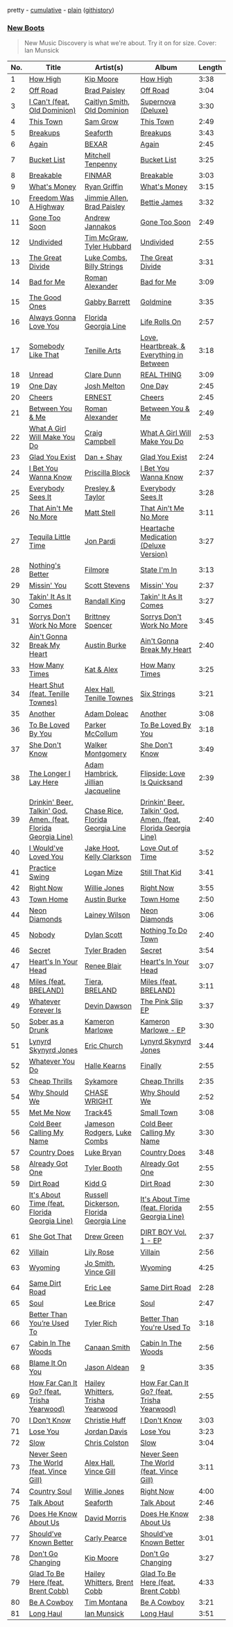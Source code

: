 pretty - [cumulative](/playlists/cumulative/New%20Boots.md) - [plain](/playlists/plain/37i9dQZF1DX8S0uQvJ4gaa) ([githistory](https://github.githistory.xyz/mackorone/spotify-playlist-archive/blob/master/playlists/plain/37i9dQZF1DX8S0uQvJ4gaa))

### [New Boots](https://open.spotify.com/playlist/37i9dQZF1DX8S0uQvJ4gaa)

> New Music Discovery is what we're about.  Try it on for size. Cover: Ian Munsick

| No. | Title | Artist(s) | Album | Length |
|---|---|---|---|---|
| 1 | [How High](https://open.spotify.com/track/1ZU13tQRPgQrTZ2UFuIKSb) | [Kip Moore](https://open.spotify.com/artist/2hJPr4lk7Q8SSvCVBl9fWM) | [How High](https://open.spotify.com/album/6Ru29kelCeTAklLPxpnqug) | 3:38 |
| 2 | [Off Road](https://open.spotify.com/track/5Flk5ig2Lt0FrdM8UQfVeu) | [Brad Paisley](https://open.spotify.com/artist/13YmWQJFwgZrd4bf5IjMY4) | [Off Road](https://open.spotify.com/album/1eIN0vpmHWQ2TEZspYu7mH) | 3:04 |
| 3 | [I Can't (feat. Old Dominion)](https://open.spotify.com/track/2YoOaGlM2zGpYBanN3AxrV) | [Caitlyn Smith](https://open.spotify.com/artist/3uikSah4dwqwuk0EidFI4R), [Old Dominion](https://open.spotify.com/artist/6y8XlgIV8BLlIg1tT1R10i) | [Supernova (Deluxe)](https://open.spotify.com/album/7EVVjcblXEwmzOUFSIdExn) | 3:30 |
| 4 | [This Town](https://open.spotify.com/track/3o8OjJvR76yMAHiAWnSlSg) | [Sam Grow](https://open.spotify.com/artist/4cFA9cxl7v3CrFYxOOXsSs) | [This Town](https://open.spotify.com/album/3kA5cEyyEV2XfmyAWbfuA9) | 2:49 |
| 5 | [Breakups](https://open.spotify.com/track/77Bt2DXJE1R1qsnm4D10Ox) | [Seaforth](https://open.spotify.com/artist/1ryJB2bhfYjjIt8kqy4BoG) | [Breakups](https://open.spotify.com/album/59PZ1sBuiJjiLLL5qCvoua) | 3:43 |
| 6 | [Again](https://open.spotify.com/track/5BpCTJ4cjqakU0uOvo5AmO) | [BEXAR](https://open.spotify.com/artist/1GXBaX5YUjOrrXch1sGepn) | [Again](https://open.spotify.com/album/1MEQ4dkkBE3SiYTmSomocs) | 2:45 |
| 7 | [Bucket List](https://open.spotify.com/track/7D1iGhQakEW8oFCfWBlRek) | [Mitchell Tenpenny](https://open.spotify.com/artist/1p6CdzJRoicjRcSdWoB9Qc) | [Bucket List](https://open.spotify.com/album/0rpoSHdeRK75XyB8APLIAX) | 3:25 |
| 8 | [Breakable](https://open.spotify.com/track/1RcCSGyHYHU7mamMrKP53j) | [FINMAR](https://open.spotify.com/artist/07EtCDnMb2POsxltRSxWge) | [Breakable](https://open.spotify.com/album/6KgeAiS0PRSPoPMvKJvPJ8) | 3:03 |
| 9 | [What's Money](https://open.spotify.com/track/5M2hrq1TQc4Oefef7NyLeE) | [Ryan Griffin](https://open.spotify.com/artist/7dMEBGtGI6O7PoTEucAaBT) | [What's Money](https://open.spotify.com/album/2sfp7DI59x3l4DUtGJMR2e) | 3:15 |
| 10 | [Freedom Was A Highway](https://open.spotify.com/track/3J5jotqUAjU479WhAiNkpU) | [Jimmie Allen](https://open.spotify.com/artist/147nKr9upHZSSxqCzh9j7c), [Brad Paisley](https://open.spotify.com/artist/13YmWQJFwgZrd4bf5IjMY4) | [Bettie James](https://open.spotify.com/album/7wftPNQFSMYlpxzNMPHo1h) | 3:32 |
| 11 | [Gone Too Soon](https://open.spotify.com/track/7mDZ2NdYOeKFcz2zGnKBwU) | [Andrew Jannakos](https://open.spotify.com/artist/6DAX5iORnv8nsZYYeZqket) | [Gone Too Soon](https://open.spotify.com/album/2LvNipYQBCwjSngM65Q1sm) | 2:49 |
| 12 | [Undivided](https://open.spotify.com/track/2DINVEELpI3ibUW2EzeDs7) | [Tim McGraw](https://open.spotify.com/artist/6roFdX1y5BYSbp60OTJWMd), [Tyler Hubbard](https://open.spotify.com/artist/3BEV5FcxOtkQJ7lLRKMh3V) | [Undivided](https://open.spotify.com/album/0r9cbjDibgfT9Zvj5PHiFw) | 2:55 |
| 13 | [The Great Divide](https://open.spotify.com/track/3q3lSbfT5BnQlIvGwahgAD) | [Luke Combs](https://open.spotify.com/artist/718COspgdWOnwOFpJHRZHS), [Billy Strings](https://open.spotify.com/artist/1ZN1c1qWEGZNX1pGeKCPpf) | [The Great Divide](https://open.spotify.com/album/1KUJKWXmE95TPXxeJecop9) | 3:31 |
| 14 | [Bad for Me](https://open.spotify.com/track/7i8sHB3pbS9jfRyuWlmZpd) | [Roman Alexander](https://open.spotify.com/artist/55snOo1hCfZ7FC9ogPpGnH) | [Bad for Me](https://open.spotify.com/album/6LFmsLoX9oBGnpUvQGPKAS) | 3:09 |
| 15 | [The Good Ones](https://open.spotify.com/track/3hLuHKzG1cmlRpq53ZVWd8) | [Gabby Barrett](https://open.spotify.com/artist/6Iz3eq2aQGFf7TbGT2iahL) | [Goldmine](https://open.spotify.com/album/4Iqfx63CZhFGGIHiAvLxXY) | 3:35 |
| 16 | [Always Gonna Love You](https://open.spotify.com/track/5wTt43UbS3HmDvzAJ7Yax3) | [Florida Georgia Line](https://open.spotify.com/artist/3b8QkneNDz4JHKKKlLgYZg) | [Life Rolls On](https://open.spotify.com/album/6dfdmMDGw988CzNEFdnIcY) | 2:57 |
| 17 | [Somebody Like That](https://open.spotify.com/track/62SvLj5dBDI9Ee3eBA0BxL) | [Tenille Arts](https://open.spotify.com/artist/0gSAxSvAApQc71cTpoXDFu) | [Love, Heartbreak, & Everything in Between](https://open.spotify.com/album/6Jetxgkv7jYVQJhyOBqAPa) | 3:18 |
| 18 | [Unread](https://open.spotify.com/track/6vktsK0B81nSGUigKX6RIs) | [Clare Dunn](https://open.spotify.com/artist/2VDsDEKCdNm7c7Ve43Z9gw) | [REAL THING](https://open.spotify.com/album/2tr5FXXTbB1yxI37kMERNi) | 3:09 |
| 19 | [One Day](https://open.spotify.com/track/3Vzj3XBPoC4wHvuOR39jD0) | [Josh Melton](https://open.spotify.com/artist/5l5SDQs2xyEidWQOw3ro6T) | [One Day](https://open.spotify.com/album/71dZ9LHhvH06KuSYoeRgJP) | 2:45 |
| 20 | [Cheers](https://open.spotify.com/track/5sE5w8lzxAg5fNeXbSWIOw) | [ERNEST](https://open.spotify.com/artist/4GGfAshSkqoxpZdoaHm7ky) | [Cheers](https://open.spotify.com/album/659uBz3TUG2ZjxQUYFeuEH) | 2:45 |
| 21 | [Between You & Me](https://open.spotify.com/track/4FEGLKYIfTEatQtfGLGxlu) | [Roman Alexander](https://open.spotify.com/artist/55snOo1hCfZ7FC9ogPpGnH) | [Between You & Me](https://open.spotify.com/album/6irV36nzdfWQSorcCFpYPl) | 2:49 |
| 22 | [What A Girl Will Make You Do](https://open.spotify.com/track/2K4Bu4izhEnC4zr1ydGzCJ) | [Craig Campbell](https://open.spotify.com/artist/7tkwiWhGKSuQV8LwPWceWN) | [What A Girl Will Make You Do](https://open.spotify.com/album/2aJFR9WIyP1SXVVud8LAzI) | 2:53 |
| 23 | [Glad You Exist](https://open.spotify.com/track/472vIK1ldetTxRxG3ovaiY) | [Dan + Shay](https://open.spotify.com/artist/7z5WFjZAIYejWy0NI5lv4T) | [Glad You Exist](https://open.spotify.com/album/4z2eVLzV0UxLc2O4VZMIjV) | 2:24 |
| 24 | [I Bet You Wanna Know](https://open.spotify.com/track/0mOJz5X44w1RScid7BZ4Mq) | [Priscilla Block](https://open.spotify.com/artist/6BpvASijzSWj7gnZD4Dvf1) | [I Bet You Wanna Know](https://open.spotify.com/album/6d6FyAZ8g1W6TdyF6bWMUl) | 2:37 |
| 25 | [Everybody Sees It](https://open.spotify.com/track/59RPBCca2E3ZFXDR4tbSOH) | [Presley & Taylor](https://open.spotify.com/artist/5H6ZPpGKLbtB3O8idjxIZy) | [Everybody Sees It](https://open.spotify.com/album/3hHBtBHlrhpGYYmypOiCnf) | 3:28 |
| 26 | [That Ain't Me No More](https://open.spotify.com/track/4wrKruoaRzt3TtdzJ9uR0F) | [Matt Stell](https://open.spotify.com/artist/7EekKnlf2HwNaLLpL9Cpgy) | [That Ain't Me No More](https://open.spotify.com/album/6U2ProCSsR0GzNZLK9Jshc) | 3:11 |
| 27 | [Tequila Little Time](https://open.spotify.com/track/1MGBsprDexJRUpKAVgzJqv) | [Jon Pardi](https://open.spotify.com/artist/4MoAOfV4ROWofLG3a3hhBN) | [Heartache Medication (Deluxe Version)](https://open.spotify.com/album/79374TlgGM42y0R0z5LDxv) | 3:27 |
| 28 | [Nothing's Better](https://open.spotify.com/track/1LtiNpTzzSX8qcvlPFLmeR) | [Filmore](https://open.spotify.com/artist/0FvJm0y2eHw0aPkLLU3sIG) | [State I'm In](https://open.spotify.com/album/0rpP7RK9FEdwTC8BDjDSLj) | 3:13 |
| 29 | [Missin' You](https://open.spotify.com/track/3Na5fFUjrkCwtIP3Le9GH2) | [Scott Stevens](https://open.spotify.com/artist/18gxQcIuISU8gKxgElH7OU) | [Missin' You](https://open.spotify.com/album/73hHUVeQ0AysMiXw062b6Q) | 2:37 |
| 30 | [Takin' It As It Comes](https://open.spotify.com/track/69h6GEHzeNjpGOjm50Q1cj) | [Randall King](https://open.spotify.com/artist/4Uux6BdaCNrVFQ0bqGRtfh) | [Takin' It As It Comes](https://open.spotify.com/album/75eFEPyWXvJV8dRXyMb5sO) | 3:27 |
| 31 | [Sorrys Don't Work No More](https://open.spotify.com/track/0pXANstKZy6B4Qzr1SmwIS) | [Brittney Spencer](https://open.spotify.com/artist/6YM5gRpMJkP0kUWRcvlHT3) | [Sorrys Don't Work No More](https://open.spotify.com/album/2xjh5SrZsyW2FbXBC0MAT5) | 3:45 |
| 32 | [Ain't Gonna Break My Heart](https://open.spotify.com/track/5LPWeIerRYGArR6ps3WxDg) | [Austin Burke](https://open.spotify.com/artist/5jfImMkUYyViFJrhdfYt1c) | [Ain't Gonna Break My Heart](https://open.spotify.com/album/3CAsVeObRYhjTghZZSdBUl) | 2:40 |
| 33 | [How Many Times](https://open.spotify.com/track/0x5aqRejnsR6kiMq0ficsp) | [Kat & Alex](https://open.spotify.com/artist/6K4y1ejK5kZ0kRdgCv5bRg) | [How Many Times](https://open.spotify.com/album/0KWgaxKtKrMDOrzUZguLTd) | 3:25 |
| 34 | [Heart Shut (feat. Tenille Townes)](https://open.spotify.com/track/70fSevXWD2U6KFWZvtlhiv) | [Alex Hall](https://open.spotify.com/artist/0uQBEPm8cAptCNmTWhio8o), [Tenille Townes](https://open.spotify.com/artist/3TyeX0lk4B7k56ukfzEE0z) | [Six Strings](https://open.spotify.com/album/0ajV6BBR5hHbYOUYNhwPwk) | 3:21 |
| 35 | [Another](https://open.spotify.com/track/16ayXVtAftZYobyrNsZUQv) | [Adam Doleac](https://open.spotify.com/artist/4NsVVzuaZGk4aya8Pyacew) | [Another](https://open.spotify.com/album/34lbLOjW3ub1GbC6fW6bUh) | 3:08 |
| 36 | [To Be Loved By You](https://open.spotify.com/track/5Ykc3Wr4L4wef5QDdaaxM7) | [Parker McCollum](https://open.spotify.com/artist/0Z8XVUAOBPM4x12wKnFHEQ) | [To Be Loved By You](https://open.spotify.com/album/6Vtd35xUUyiFApy5kFdqVu) | 3:18 |
| 37 | [She Don't Know](https://open.spotify.com/track/4564aCZNZ699YdSTbimshd) | [Walker Montgomery](https://open.spotify.com/artist/5vAB5nEXC8gfRxudmFF9jl) | [She Don't Know](https://open.spotify.com/album/7JJU7DnSquXo1FLgAV35m9) | 3:49 |
| 38 | [The Longer I Lay Here](https://open.spotify.com/track/4WnVGyYARUt3RopldQ08oc) | [Adam Hambrick](https://open.spotify.com/artist/5KGZH5Opah1A66dZ2TuWAX), [Jillian Jacqueline](https://open.spotify.com/artist/5GDZ6xhBwk7Yja97CFLmV7) | [Flipside: Love Is Quicksand](https://open.spotify.com/album/0V5G9gdc1HmDg14Ouq5Xss) | 2:39 |
| 39 | [Drinkin' Beer. Talkin' God. Amen. (feat. Florida Georgia Line)](https://open.spotify.com/track/1UYfAU2bwgjaM5rIIPQleC) | [Chase Rice](https://open.spotify.com/artist/6pBNfggcZZDCmb0p92OnGn), [Florida Georgia Line](https://open.spotify.com/artist/3b8QkneNDz4JHKKKlLgYZg) | [Drinkin' Beer. Talkin' God. Amen. (feat. Florida Georgia Line)](https://open.spotify.com/album/5H6lxubLtZamdoXEmVmcbz) | 2:40 |
| 40 | [I Would've Loved You](https://open.spotify.com/track/0JiMOlwnjXobeeA2RvdFA7) | [Jake Hoot](https://open.spotify.com/artist/5YhWPIcZ5eNSKxrdwJItS7), [Kelly Clarkson](https://open.spotify.com/artist/3BmGtnKgCSGYIUhmivXKWX) | [Love Out of Time](https://open.spotify.com/album/7ERBgqePM9egKWkEnA8sFA) | 3:52 |
| 41 | [Practice Swing](https://open.spotify.com/track/07sDtrQOyt8825uhxIXhgF) | [Logan Mize](https://open.spotify.com/artist/7tje8UB3cuR1ZfeJx2U38T) | [Still That Kid](https://open.spotify.com/album/6f2fSCVZvFScRgppc1MTVv) | 3:41 |
| 42 | [Right Now](https://open.spotify.com/track/27SEGAFBjr1CsjLcUu0Z4f) | [Willie Jones](https://open.spotify.com/artist/5OCZWZ399lBKgxBxE8cjRM) | [Right Now](https://open.spotify.com/album/7K26C63gkM1i2JR0FdLPvT) | 3:55 |
| 43 | [Town Home](https://open.spotify.com/track/3oYzZC4WuE9Ymqcp91cGzk) | [Austin Burke](https://open.spotify.com/artist/5jfImMkUYyViFJrhdfYt1c) | [Town Home](https://open.spotify.com/album/6Ae78T9dyCD5uWCTmqRCwQ) | 2:50 |
| 44 | [Neon Diamonds](https://open.spotify.com/track/4zpJzzGxKAqKojQoO68KXb) | [Lainey Wilson](https://open.spotify.com/artist/6tPHARSq45lQ8BSALCfkFC) | [Neon Diamonds](https://open.spotify.com/album/65LXcpHPc6gJ9sFaKJbNsH) | 3:06 |
| 45 | [Nobody](https://open.spotify.com/track/5TWAIHYaOnYg4txfmCgon5) | [Dylan Scott](https://open.spotify.com/artist/78YqeIji3mgAS2K1Maca6x) | [Nothing To Do Town](https://open.spotify.com/album/2du0g6QFWaA3uA5lhFGaQX) | 2:40 |
| 46 | [Secret](https://open.spotify.com/track/4an8z6f6w15wlNofE9dSMV) | [Tyler Braden](https://open.spotify.com/artist/63wjVVauFUQ4gBw6QXTT5N) | [Secret](https://open.spotify.com/album/5raK1DLL5S3lqE5ybwAoh5) | 3:54 |
| 47 | [Heart's In Your Head](https://open.spotify.com/track/712aP3QwYnSpuCYHScgbGn) | [Renee Blair](https://open.spotify.com/artist/6sv0SHO2ZhBe1i0xkk7uM1) | [Heart's In Your Head](https://open.spotify.com/album/5ymEWtBYleaSuToTcWmasf) | 3:07 |
| 48 | [Miles (feat. BRELAND)](https://open.spotify.com/track/4wdgg5hbea29X8J32o53Nr) | [Tiera](https://open.spotify.com/artist/26VEPCGAYB9OClQodb0OR1), [BRELAND](https://open.spotify.com/artist/0C86lmpnwiyLDUiyo4d0P1) | [Miles (feat. BRELAND)](https://open.spotify.com/album/5E5R2LEd9j0EoCC4F1zHV9) | 3:11 |
| 49 | [Whatever Forever Is](https://open.spotify.com/track/1fNznqiu5d1wLezuTyy1UB) | [Devin Dawson](https://open.spotify.com/artist/2ySHS7UojGu20XfUPaBlyu) | [The Pink Slip EP](https://open.spotify.com/album/125iPOINAQO7FJ4GbyZ332) | 3:37 |
| 50 | [Sober as a Drunk](https://open.spotify.com/track/6H7Ox5mbHT1GnH60uF2hrM) | [Kameron Marlowe](https://open.spotify.com/artist/31n3CN1jSC5ALUJ9dwT8UI) | [Kameron Marlowe - EP](https://open.spotify.com/album/6WaKJoAyBE8DAhEShuhMjR) | 3:30 |
| 51 | [Lynyrd Skynyrd Jones](https://open.spotify.com/track/6Knc8FSEzgcjOfoKoDS5ZK) | [Eric Church](https://open.spotify.com/artist/2IvkS5MXK0vPGnwyJsrEyV) | [Lynyrd Skynyrd Jones](https://open.spotify.com/album/1dC7dhjx20thBZEEsMw9r5) | 3:44 |
| 52 | [Whatever You Do](https://open.spotify.com/track/355tAo2nEqL74FFvTlwXAR) | [Halle Kearns](https://open.spotify.com/artist/1qhXfHiXKvDP2563X2uFpY) | [Finally](https://open.spotify.com/album/0HeTHWLmcrCShhRz79CKUe) | 2:55 |
| 53 | [Cheap Thrills](https://open.spotify.com/track/7hmNm4msXbykTrRw7YOJgu) | [Sykamore](https://open.spotify.com/artist/6LPdjVij6UcQbp3r8MBwDI) | [Cheap Thrills](https://open.spotify.com/album/6nLWRaQyv7SbwUTC1n3Lmg) | 2:35 |
| 54 | [Why Should We](https://open.spotify.com/track/0h6qJZXkVGNUIoM4q8CrFH) | [CHASE WRIGHT](https://open.spotify.com/artist/4P70LmF7PJwBGS9BV5dk2c) | [Why Should We](https://open.spotify.com/album/506ax7XUl3ogqAfdnxc3Ad) | 2:52 |
| 55 | [Met Me Now](https://open.spotify.com/track/2LGg1V41nzsVIdsUhtsnZB) | [Track45](https://open.spotify.com/artist/1XgAKSqhg2XN2qrmhc3FJT) | [Small Town](https://open.spotify.com/album/7AuIqL1NcIhrCO7WXnMwYg) | 3:08 |
| 56 | [Cold Beer Calling My Name](https://open.spotify.com/track/3dV1fjKOlLnaNK5MeZHXGv) | [Jameson Rodgers](https://open.spotify.com/artist/5pyVHz7lcfqKoV9BflFYwN), [Luke Combs](https://open.spotify.com/artist/718COspgdWOnwOFpJHRZHS) | [Cold Beer Calling My Name](https://open.spotify.com/album/3sRPj5WMTrlTy2vTJW3BKx) | 3:30 |
| 57 | [Country Does](https://open.spotify.com/track/0Oo9yzhli7r5V5XO6y3GeN) | [Luke Bryan](https://open.spotify.com/artist/0BvkDsjIUla7X0k6CSWh1I) | [Country Does](https://open.spotify.com/album/5pWBnxbb1Y2FdSaFjvrxrE) | 3:48 |
| 58 | [Already Got One](https://open.spotify.com/track/4DsjOxlTHWiUfD3GjopRkg) | [Tyler Booth](https://open.spotify.com/artist/7lUUBDm6D4zeAVxbBqtHel) | [Already Got One](https://open.spotify.com/album/5lemhHET7hCYF1AmfXy63e) | 2:55 |
| 59 | [Dirt Road](https://open.spotify.com/track/3azaE9S4YBYOuKmZu2TZrV) | [Kidd G](https://open.spotify.com/artist/5edcHuf8pWH3I00WTorajM) | [Dirt Road](https://open.spotify.com/album/4vECjN6N5a174dRQwJ6bka) | 2:30 |
| 60 | [It's About Time (feat. Florida Georgia Line)](https://open.spotify.com/track/7eQEnXy5vNjPv6aXVl6N26) | [Russell Dickerson](https://open.spotify.com/artist/1E2AEtxaFaJtH0lO7kgNKw), [Florida Georgia Line](https://open.spotify.com/artist/3b8QkneNDz4JHKKKlLgYZg) | [It's About Time (feat. Florida Georgia Line)](https://open.spotify.com/album/7jRBumiTmJgZKt36JXoNyb) | 2:55 |
| 61 | [She Got That](https://open.spotify.com/track/4iK2zz811mSOLZqLGgII16) | [Drew Green](https://open.spotify.com/artist/7xZTozOYTK6YKaxcQxeBdP) | [DIRT BOY Vol. 1 - EP](https://open.spotify.com/album/3FfnhK5jhLZnjDD2IIbziR) | 2:37 |
| 62 | [Villain](https://open.spotify.com/track/1cHJK4H49CP0Qp3iz7hMi8) | [Lily Rose](https://open.spotify.com/artist/3lkwNhvm2fbh4q8CIe47n3) | [Villain](https://open.spotify.com/album/3qdprgT9HXDTzav58XtZpN) | 2:56 |
| 63 | [Wyoming](https://open.spotify.com/track/2Rwji7BxL9Lg3b7gkEzGON) | [Jo Smith](https://open.spotify.com/artist/3sbxorjLH0aQbDZMt01ofD), [Vince Gill](https://open.spotify.com/artist/3IhWQSrLj8EJjdvjFTpCyo) | [Wyoming](https://open.spotify.com/album/6Bu3PLmcCVupzfFsU2FlJU) | 4:25 |
| 64 | [Same Dirt Road](https://open.spotify.com/track/5NXXWNea8eeH2TmyJ8Hd0x) | [Eric Lee](https://open.spotify.com/artist/4YctQpJB8K4FYJwM03A6e5) | [Same Dirt Road](https://open.spotify.com/album/7G5txdJagKy3TQy5NAnFk3) | 2:28 |
| 65 | [Soul](https://open.spotify.com/track/64U6K5ZCoHWsl1d8bL15BX) | [Lee Brice](https://open.spotify.com/artist/5Zq7R5qmi58ByYyBQTlNuk) | [Soul](https://open.spotify.com/album/3WaUbOeg5kXCqbjKJYhSzO) | 2:47 |
| 66 | [Better Than You’re Used To](https://open.spotify.com/track/7stizS5H8h8ABU390mkhZC) | [Tyler Rich](https://open.spotify.com/artist/78eqps3BavCqe2q7GCU1VK) | [Better Than You're Used To](https://open.spotify.com/album/37GJGzAddc4qHBq4UySNLS) | 3:18 |
| 67 | [Cabin In The Woods](https://open.spotify.com/track/47I4PBKCKSHTmJaShZ8Xmj) | [Canaan Smith](https://open.spotify.com/artist/0q2lY1ZzFckzciuoMtUvck) | [Cabin In The Woods](https://open.spotify.com/album/3gE4wznokc0MJW36nfeBfB) | 2:56 |
| 68 | [Blame It On You](https://open.spotify.com/track/2CwG4BXIlGmmYLDmDvwMTH) | [Jason Aldean](https://open.spotify.com/artist/3FfvYsEGaIb52QPXhg4DcH) | [9](https://open.spotify.com/album/2f0DzdU6QbWtZqSlN7s1s5) | 3:35 |
| 69 | [How Far Can It Go? (feat. Trisha Yearwood)](https://open.spotify.com/track/5a52GHQ6AhGwUcxhm15oZI) | [Hailey Whitters](https://open.spotify.com/artist/4e9TBaTlI3LVQz3tkTYC0I), [Trisha Yearwood](https://open.spotify.com/artist/3XlIhgydjvC4EniPFZT20j) | [How Far Can It Go? (feat. Trisha Yearwood)](https://open.spotify.com/album/6vH61VSM7daU65MZKVOBmT) | 2:55 |
| 70 | [I Don't Know](https://open.spotify.com/track/2ZCga0YJgukbLWUfZ9HomB) | [Christie Huff](https://open.spotify.com/artist/3mdJ7xExgfvMfYEAK7rEy7) | [I Don't Know](https://open.spotify.com/album/0Z9kTdJUcvnXDluRQbsyYl) | 3:03 |
| 71 | [Lose You](https://open.spotify.com/track/0vK1vDEvEMvSpFEKW62Qub) | [Jordan Davis](https://open.spotify.com/artist/77kULmXAQ6vWer7IIHdGzI) | [Lose You](https://open.spotify.com/album/3roOLsfxMpvsd8cEGJPyrc) | 3:23 |
| 72 | [Slow](https://open.spotify.com/track/3mhov9HlVm2AL48B8XJskv) | [Chris Colston](https://open.spotify.com/artist/1drW8ii2leKur6GbJtibRz) | [Slow](https://open.spotify.com/album/6wnnZ1CsXM8VjVFjuu1lSh) | 3:04 |
| 73 | [Never Seen The World (feat. Vince Gill)](https://open.spotify.com/track/0O7Hlfi7hBVZ0WSvIE1SRI) | [Alex Hall](https://open.spotify.com/artist/0uQBEPm8cAptCNmTWhio8o), [Vince Gill](https://open.spotify.com/artist/3IhWQSrLj8EJjdvjFTpCyo) | [Never Seen The World (feat. Vince Gill)](https://open.spotify.com/album/26LS0dqjZmqP8Xd9oSkkw1) | 3:11 |
| 74 | [Country Soul](https://open.spotify.com/track/65gxrTIjWElSO0LEEMiO6Q) | [Willie Jones](https://open.spotify.com/artist/5OCZWZ399lBKgxBxE8cjRM) | [Right Now](https://open.spotify.com/album/7K26C63gkM1i2JR0FdLPvT) | 4:00 |
| 75 | [Talk About](https://open.spotify.com/track/4bQZKz3ski6U9wSEuVbRxV) | [Seaforth](https://open.spotify.com/artist/1ryJB2bhfYjjIt8kqy4BoG) | [Talk About](https://open.spotify.com/album/1qMBHz2wFOqnmidFJOWCIr) | 2:46 |
| 76 | [Does He Know About Us](https://open.spotify.com/track/2Mj77CL27yfTmbO7MxSHtB) | [David Morris](https://open.spotify.com/artist/23Pb3oXBOQj9WEziS6laUW) | [Does He Know About Us](https://open.spotify.com/album/10zLSRxtFmjmD2n3VO7ERT) | 2:38 |
| 77 | [Should’ve Known Better](https://open.spotify.com/track/5ZTsje1HfASFxiffjLoITe) | [Carly Pearce](https://open.spotify.com/artist/4sIl4BTo9l9KqEi0Y3RE72) | [Should’ve Known Better](https://open.spotify.com/album/3Je0r1cxufZt2AV5UNMISB) | 3:01 |
| 78 | [Don't Go Changing](https://open.spotify.com/track/7L3JMPBLzzVdEeYRnHLI4d) | [Kip Moore](https://open.spotify.com/artist/2hJPr4lk7Q8SSvCVBl9fWM) | [Don't Go Changing](https://open.spotify.com/album/6leBJQrZ1TUZQHOGvktCY3) | 3:27 |
| 79 | [Glad To Be Here (feat. Brent Cobb)](https://open.spotify.com/track/1IN8By9foUhHX8IyzAe3ki) | [Hailey Whitters](https://open.spotify.com/artist/4e9TBaTlI3LVQz3tkTYC0I), [Brent Cobb](https://open.spotify.com/artist/26C2AjqgMr5aDzj6Yp2ORz) | [Glad To Be Here (feat. Brent Cobb)](https://open.spotify.com/album/2NqcSEIRKjJnYnPvSJhtg3) | 4:33 |
| 80 | [Be A Cowboy](https://open.spotify.com/track/4uQIhoKyK0rwlgSw8nlKD4) | [Tim Montana](https://open.spotify.com/artist/5RM955coCWa6UkFtlMapwC) | [Be A Cowboy](https://open.spotify.com/album/6OlJy0ME2hhpqxdGTdzNIJ) | 3:21 |
| 81 | [Long Haul](https://open.spotify.com/track/4q6L3Ca4YuLHWg8YZqfMvE) | [Ian Munsick](https://open.spotify.com/artist/7HjGPPtdNuHcK8crc7iNkn) | [Long Haul](https://open.spotify.com/album/6hv9rSMxLukAg8nYVegpYL) | 3:51 |